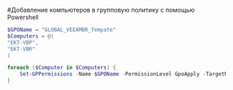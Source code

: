 #Добавление компьютеров в групповую политику с помощью Powershell

``` powershell
$GPOName = "GLOBAL_VEEAMBR_Tempate"
$Computers = @(
"EKT-VBP",
"EKT-VBR"
)

foreach ($Computer in $Computers) {
    Set-GPPermissions -Name $GPOName -PermissionLevel GpoApply -TargetName $Computer -TargetType Computer
}
```